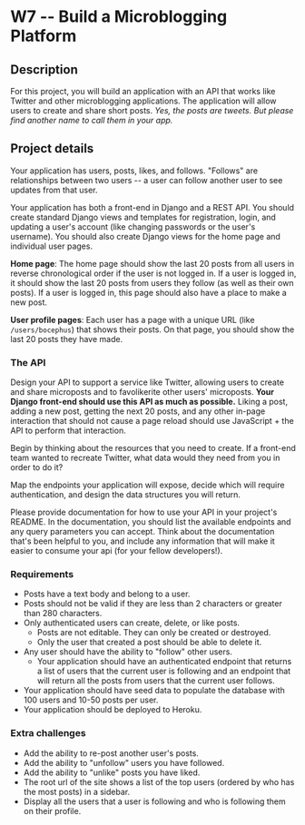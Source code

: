 # W7 -- Build a Microblogging Platform

## Description

For this project, you will build an application with an API that works like Twitter and other microblogging applications. The application will allow users to create and share short posts. _Yes, the posts are tweets. But please find another name to call them in your app._

## Project details

Your application has users, posts, likes, and follows. "Follows" are relationships between two users -- a user can follow another user to see updates from that user.

Your application has both a front-end in Django and a REST API. You should create standard Django views and templates for registration, login, and updating a user's account (like changing passwords or the user's username). You should also create Django views for the home page and individual user pages.

**Home page**: The home page should show the last 20 posts from all users in reverse chronological order if the user is not logged in. If a user is logged in, it should show the last 20 posts from users they follow (as well as their own posts). If a user is logged in, this page should also have a place to make a new post.

**User profile pages**: Each user has a page with a unique URL (like `/users/bocephus`) that shows their posts. On that page, you should show the last 20 posts they have made.

### The API

Design your API to support a service like Twitter, allowing users to create and share microposts and to favolikerite other users' microposts. **Your Django front-end should use this API as much as possible.** Liking a post, adding a new post, getting the next 20 posts, and any other in-page interaction that should not cause a page reload should use JavaScript + the API to perform that interaction.

Begin by thinking about the resources that you need to create. If a front-end team wanted to recreate Twitter, what data would they need from you in order to do it?

Map the endpoints your application will expose, decide which will require authentication, and design the data structures you will return.

Please provide documentation for how to use your API in your project's README. In the documentation, you should list the available endpoints and any query parameters you can accept. Think about the documentation that's been helpful to you, and include any information that will make it easier to consume your api (for your fellow developers!).

### Requirements

- Posts have a text body and belong to a user.
- Posts should not be valid if they are less than 2 characters or greater than 280 characters.
- Only authenticated users can create, delete, or like posts.
  - Posts are not editable. They can only be created or destroyed.
  - Only the user that created a post should be able to delete it.
- Any user should have the ability to "follow" other users.
  - Your application should have an authenticated endpoint that returns a list of users that the current user is following and an endpoint that will return all the posts from users that the current user follows.
- Your application should have seed data to populate the database with 100 users and 10-50 posts per user.
- Your application should be deployed to Heroku.
  
### Extra challenges

- Add the ability to re-post another user's posts.
- Add the ability to "unfollow" users you have followed.
- Add the ability to "unlike" posts you have liked.
- The root url of the site shows a list of the top users (ordered by who has the most posts) in a sidebar.
- Display all the users that a user is following and who is following them on their profile.
